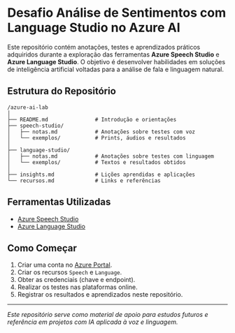 # Desafio Análise de Sentimentos com Language Studio no Azure AI

Este repositório contém anotações, testes e aprendizados práticos adquiridos durante a exploração das ferramentas **Azure Speech Studio** e **Azure Language Studio**. O objetivo é desenvolver habilidades em soluções de inteligência artificial voltadas para a análise de fala e linguagem natural.

## Estrutura do Repositório

```
/azure-ai-lab
│
├── README.md               # Introdução e orientações
├── speech-studio/
│   ├── notas.md            # Anotações sobre testes com voz
│   └── exemplos/           # Prints, áudios e resultados
│
├── language-studio/
│   ├── notas.md            # Anotações sobre testes com linguagem
│   └── exemplos/           # Textos e resultados obtidos
│
├── insights.md             # Lições aprendidas e aplicações
└── recursos.md             # Links e referências
```

## Ferramentas Utilizadas

* [Azure Speech Studio](https://speech.microsoft.com/)
* [Azure Language Studio](https://language.azure.com/)

## Como Começar

1. Criar uma conta no [Azure Portal](https://portal.azure.com/).
2. Criar os recursos `Speech` e `Language`.
3. Obter as credenciais (chave e endpoint).
4. Realizar os testes nas plataformas online.
5. Registrar os resultados e aprendizados neste repositório.

---

*Este repositório serve como material de apoio para estudos futuros e referência em projetos com IA aplicada à voz e linguagem.*
